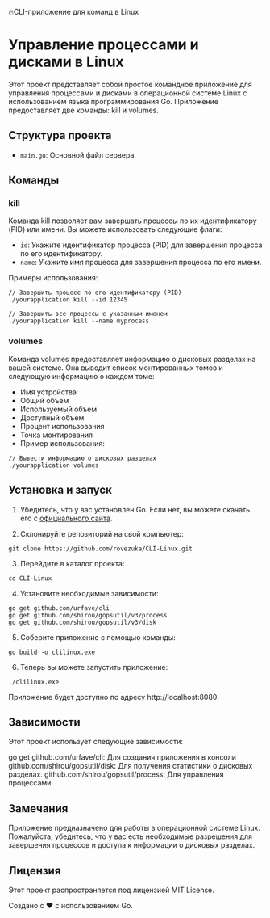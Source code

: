 
🔥CLI-приложение для команд в Linux

# Управление процессами и дисками в Linux

Этот проект представляет собой простое командное приложение для управления процессами и дисками в операционной системе Linux с использованием языка программирования Go. Приложение предоставляет две команды: kill и volumes.

## Структура проекта
- `main.go`: Основной файл сервера.

## Команды

### kill
Команда kill позволяет вам завершать процессы по их идентификатору (PID) или имени. Вы можете использовать следующие флаги:
- `id`: Укажите идентификатор процесса (PID) для завершения процесса по его идентификатору.
- `name`: Укажите имя процесса для завершения процесса по его имени.

Примеры использования:
```
// Завершить процесс по его идентификатору (PID)
./yourapplication kill --id 12345

// Завершить все процессы с указанным именем
./yourapplication kill --name myprocess
```

### volumes
Команда volumes предоставляет информацию о дисковых разделах на вашей системе. Она выводит список монтированных томов и следующую информацию о каждом томе:

- Имя устройства
- Общий объем
- Используемый объем
- Доступный объем
- Процент использования
- Точка монтирования
- Пример использования:
```
// Вывести информацию о дисковых разделах
./yourapplication volumes
```

## Установка и запуск

1. Убедитесь, что у вас установлен Go. Если нет, вы можете скачать его с [официального сайта](https://golang.org/dl/).

2. Склонируйте репозиторий на свой компьютер:
```
git clone https://github.com/rovezuka/CLI-Linux.git
```
3. Перейдите в каталог проекта:
```
cd CLI-Linux
```

4. Установите необходимые зависимости:
```
go get github.com/urfave/cli
go get github.com/shirou/gopsutil/v3/process
go get github.com/shirou/gopsutil/v3/disk
```

5. Соберите приложение с помощью команды:
``` 
go build -o clilinux.exe

```


6. Теперь вы можете запустить приложение:
```
./clilinux.exe
```

Приложение будет доступно по адресу http://localhost:8080.

## Зависимости
Этот проект использует следующие зависимости:

go get github.com/urfave/cli: Для создания приложения в консоли
github.com/shirou/gopsutil/disk: Для получения статистики о дисковых разделах.
github.com/shirou/gopsutil/process: Для управления процессами.

## Замечания
Приложение предназначено для работы в операционной системе Linux.
Пожалуйста, убедитесь, что у вас есть необходимые разрешения для завершения процессов и доступа к информации о дисковых разделах.

## Лицензия

Этот проект распространяется под лицензией MIT License.

Создано с ❤️ с использованием Go.
